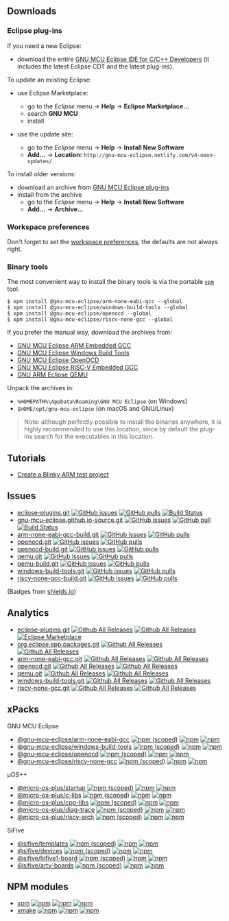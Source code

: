 ## Downloads

### Eclipse plug-ins

If you need a new Eclipse:

* download the entire
[GNU MCU Eclipse IDE for C/C++ Developers](https://github.com/gnu-mcu-eclipse/org.eclipse.epp.packages/releases)
(it includes the latest Eclipse CDT and the latest plug-ins).

To update an existing Eclipse:

* use Eclipse Marketplace:
  * go to the _Eclipse_ menu → **Help** → **Eclipse Marketplace...**
  * search **GNU MCU** 
  * install
  
* use the update site:
  * go to the _Eclipse_ menu → **Help** → **Install New Software**
  * **Add...** → **Location:** `http://gnu-mcu-eclipse.netlify.com/v4-neon-updates/`

To install older versions:

* download an archive from
[GNU MCU Eclipse plug-ins](https://github.com/gnu-mcu-eclipse/eclipse-plugins/releases)
* install from the archive
  * go to the _Eclipse_ menu → **Help** → **Install New Software**
  * **Add...** → **Archive...**

### Workspace preferences

Don't forget to set the
[workspace preferences](https://gnu-mcu-eclipse.github.io/eclipse/workspace/preferences/),
the defaults are not always right.

### Binary tools

The most convenient way to install the binary tools is via the portable
[`xpm`](https://www.npmjs.com/package/xpm) tool.

```console
$ xpm install @gnu-mcu-eclipse/arm-none-eabi-gcc --global
$ xpm install @gnu-mcu-eclipse/windows-build-tools --global
$ xpm install @gnu-mcu-eclipse/openocd --global
$ xpm install @gnu-mcu-eclipse/riscv-none-gcc --global
```

If you prefer the manual way, download the archives from:

* [GNU MCU Eclipse ARM Embedded GCC ](https://github.com/gnu-mcu-eclipse/arm-none-eabi-gcc/releases)
* [GNU MCU Eclipse Windows Build Tools](https://github.com/gnu-mcu-eclipse/windows-build-tools/releases)
* [GNU MCU Eclipse OpenOCD](https://github.com/gnu-mcu-eclipse/openocd/releases)
* [GNU MCU Eclipse RISC-V Embedded GCC ](https://github.com/gnu-mcu-eclipse/riscv-none-gcc/releases)
* [GNU ARM Eclipse QEMU](https://github.com/gnu-mcu-eclipse/qemu/releases)

Unpack the archives in:

* `%HOMEPATH%\AppData\Roaming\GNU MCU Eclipse` (on Windows)
* `$HOME/opt/gnu-mcu-eclipse` (on macOS and GNU/Linux)

> Note: although perfectly possible to install the binaries anywhere, it is
highly recommended to use this location, since by default the plug-ins search
for the executables in this location.

## Tutorials

* [Create a Blinky ARM test project](https://gnu-mcu-eclipse.github.io/tutorials/blinky-arm/)

## Issues

* [eclipse-plugins.git](https://github.com/gnu-mcu-eclipse/eclipse-plugins/)
[![GitHub issues](https://img.shields.io/github/issues/gnu-mcu-eclipse/eclipse-plugins.svg)](https://github.com/gnu-mcu-eclipse/eclipse-plugins/issues/)
[![GitHub pulls](https://img.shields.io/github/issues-pr/gnu-mcu-eclipse/eclipse-plugins.svg)](https://github.com/gnu-mcu-eclipse/eclipse-plugins/pulls/)
[![Build Status](https://travis-ci.org/gnu-mcu-eclipse/eclipse-plugins.svg?branch=develop)](https://travis-ci.org/gnu-mcu-eclipse/eclipse-plugins/) 
* [gnu-mcu-eclipse.github.io-source.git](https://github.com/gnu-mcu-eclipse/gnu-mcu-eclipse.github.io-source/)
[![GitHub issues](https://img.shields.io/github/issues/gnu-mcu-eclipse/gnu-mcu-eclipse.github.io-source.svg)](https://github.com/gnu-mcu-eclipse/gnu-mcu-eclipse.github.io-source/issues/)
[![GitHub pull](https://img.shields.io/github/issues-pr/gnu-mcu-eclipse/gnu-mcu-eclipse.github.io-source.svg)](https://github.com/gnu-mcu-eclipse/gnu-mcu-eclipse.github.io-source/pulls/)
[![Build Status](https://travis-ci.org/gnu-mcu-eclipse/eclipse-plugins.svg?branch=develop)](https://github.com/gnu-mcu-eclipse/gnu-mcu-eclipse.github.io-source/issues/) 
* [arm-none-eabi-gcc-build.git](https://github.com/gnu-mcu-eclipse/arm-none-eabi-gcc-build/)
[![GitHub issues](https://img.shields.io/github/issues/gnu-mcu-eclipse/arm-none-eabi-gcc-build.svg)](https://github.com/gnu-mcu-eclipse/rarm-none-eabi-gcc-build/issues/)
[![GitHub pulls](https://img.shields.io/github/issues-pr/gnu-mcu-eclipse/arm-none-eabi-gcc-build.svg)](https://github.com/gnu-mcu-eclipse/arm-none-eabi-gcc-build/pulls/)
* [openocd.git](https://github.com/gnu-mcu-eclipse/openocd/)
[![GitHub issues](https://img.shields.io/github/issues/gnu-mcu-eclipse/openocd.svg)](https://github.com/gnu-mcu-eclipse/openocd/issues/)
[![GitHub pulls](https://img.shields.io/github/issues-pr/gnu-mcu-eclipse/openocd.svg)](https://github.com/gnu-mcu-eclipse/openocd/pulls/)
* [openocd-build.git](https://github.com/gnu-mcu-eclipse/openocd-build/)
[![GitHub issues](https://img.shields.io/github/issues/gnu-mcu-eclipse/openocd-build.svg)](https://github.com/gnu-mcu-eclipse/openocd-build/issues/)
[![GitHub pulls](https://img.shields.io/github/issues-pr/gnu-mcu-eclipse/openocd-build.svg)](https://github.com/gnu-mcu-eclipse/openocd-build/pulls/)
* [qemu.git](https://github.com/gnu-mcu-eclipse/qemu/)
[![GitHub issues](https://img.shields.io/github/issues/gnu-mcu-eclipse/qemu.svg)](https://github.com/gnu-mcu-eclipse/qemu/issues/)
[![GitHub pulls](https://img.shields.io/github/issues-pr/gnu-mcu-eclipse/qemu.svg)](https://github.com/gnu-mcu-eclipse/qemu/pulls/)
* [qemu-build.git](https://github.com/gnu-mcu-eclipse/qemu-build/)
[![GitHub issues](https://img.shields.io/github/issues/gnu-mcu-eclipse/qemu-build.svg)](https://github.com/gnu-mcu-eclipse/qemu-build/issues/)
[![GitHub pulls](https://img.shields.io/github/issues-pr/gnu-mcu-eclipse/qemu-build.svg)](https://github.com/gnu-mcu-eclipse/qemu-build/pulls/)
* [windows-build-tools.git](https://github.com/gnu-mcu-eclipse/windows-build-tools/)
[![GitHub issues](https://img.shields.io/github/issues/gnu-mcu-eclipse/windows-build-tools.svg)](https://github.com/gnu-mcu-eclipse/windows-build-tools/issues/)
[![GitHub pulls](https://img.shields.io/github/issues-pr/gnu-mcu-eclipse/windows-build-tools.svg)](https://github.com/gnu-mcu-eclipse/windows-build-tools/pulls/)
* [riscv-none-gcc-build.git](https://github.com/gnu-mcu-eclipse/riscv-none-gcc-build/)
[![GitHub issues](https://img.shields.io/github/issues/gnu-mcu-eclipse/riscv-none-gcc-build.svg)](https://github.com/gnu-mcu-eclipse/riscv-none-gcc-build/issues/)
[![GitHub pulls](https://img.shields.io/github/issues-pr/gnu-mcu-eclipse/riscv-none-gcc-build.svg)](https://github.com/gnu-mcu-eclipse/riscv-none-gcc-build/pulls/)

(Badges from [shields.io](http://shields.io))

## Analytics

* [eclipse-plugins.git](https://github.com/gnu-mcu-eclipse/eclipse-plugins/)
[![Github All Releases](https://img.shields.io/github/downloads/gnu-mcu-eclipse/eclipse-plugins/latest/total.svg)](https://github.com/gnu-mcu-eclipse/eclipse-plugins/releases/)
[![Github All Releases](https://img.shields.io/github/downloads/gnu-mcu-eclipse/eclipse-plugins/total.svg)](https://github.com/gnu-mcu-eclipse/eclipse-plugins/releases/) [![Eclipse Marketplace](https://img.shields.io/eclipse-marketplace/dt/gnu-mcu-eclipse.svg?label=marketplace)](https://github.com/gnu-mcu-eclipse/eclipse-plugins/)
* [org.eclipse.epp.packages.git](https://github.com/gnu-mcu-eclipse/org.eclipse.epp.packages/)
[![Github All Releases](https://img.shields.io/github/downloads/gnu-mcu-eclipse/org.eclipse.epp.packages/latest/total.svg)](https://github.com/gnu-mcu-eclipse/org.eclipse.epp.packages/releases/)
[![Github All Releases](https://img.shields.io/github/downloads/gnu-mcu-eclipse/org.eclipse.epp.packages/total.svg)](https://github.com/gnu-mcu-eclipse/org.eclipse.epp.packages/releases/)
* [arm-none-eabi-gcc.git](https://github.com/gnu-mcu-eclipse/arm-none-eabi-gcc/)
[![Github All Releases](https://img.shields.io/github/downloads/gnu-mcu-eclipse/arm-none-eabi-gcc/latest/total.svg)](https://github.com/gnu-mcu-eclipse/arm-none-eabi-gcc/releases/)
[![Github All Releases](https://img.shields.io/github/downloads/gnu-mcu-eclipse/arm-none-eabi-gcc/total.svg)](https://github.com/gnu-mcu-eclipse/arm-none-eabi-gcc/releases/)
* [openocd.git](https://github.com/gnu-mcu-eclipse/openocd/)
[![Github All Releases](https://img.shields.io/github/downloads/gnu-mcu-eclipse/openocd/latest/total.svg)](https://github.com/gnu-mcu-eclipse/openocd/releases/)
[![Github All Releases](https://img.shields.io/github/downloads/gnu-mcu-eclipse/openocd/total.svg)](https://github.com/gnu-mcu-eclipse/openocd/releases/)
* [qemu.git](https://github.com/gnu-mcu-eclipse/qemu/)
[![Github All Releases](https://img.shields.io/github/downloads/gnu-mcu-eclipse/qemu/latest/total.svg)](https://github.com/gnu-mcu-eclipse/qemu/releases/)
[![Github All Releases](https://img.shields.io/github/downloads/gnu-mcu-eclipse/qemu/total.svg)](https://github.com/gnu-mcu-eclipse/qemu/releases/)
* [windows-build-tools.git](https://github.com/gnu-mcu-eclipse/windows-build-tools/)
[![Github All Releases](https://img.shields.io/github/downloads/gnu-mcu-eclipse/windows-build-tools/latest/total.svg)](https://github.com/gnu-mcu-eclipse/windows-build-tools/releases/)
[![Github All Releases](https://img.shields.io/github/downloads/gnu-mcu-eclipse/windows-build-tools/total.svg)](https://github.com/gnu-mcu-eclipse/windows-build-tools/releases/)
* [riscv-none-gcc.git](https://github.com/gnu-mcu-eclipse/riscv-none-gcc/)
[![Github All Releases](https://img.shields.io/github/downloads/gnu-mcu-eclipse/riscv-none-gcc/latest/total.svg)](https://github.com/gnu-mcu-eclipse/riscv-none-gcc/releases/)
[![Github All Releases](https://img.shields.io/github/downloads/gnu-mcu-eclipse/riscv-none-gcc/total.svg)](https://github.com/gnu-mcu-eclipse/riscv-none-gcc/releases/)

## xPacks

GNU MCU Eclipse

* [@gnu-mcu-eclipse/arm-none-eabi-gcc](https://github.com/gnu-mcu-eclipse/arm-none-eabi-gcc-xpack/)
[![npm (scoped)](https://img.shields.io/npm/v/@gnu-mcu-eclipse/arm-none-eabi-gcc.svg)](https://www.npmjs.com/package/@gnu-mcu-eclipse/arm-none-eabi-gcc/)
[![npm](https://img.shields.io/npm/dw/@gnu-mcu-eclipse/arm-none-eabi-gcc.svg)](https://www.npmjs.com/package/@gnu-mcu-eclipse/arm-none-eabi-gcc/)
[![npm](https://img.shields.io/npm/dt/@gnu-mcu-eclipse/arm-none-eabi-gcc.svg)](https://www.npmjs.com/package/@gnu-mcu-eclipse/arm-none-eabi-gcc/)
* [@gnu-mcu-eclipse/windows-build-tools](https://github.com/gnu-mcu-eclipse/windows-build-tools-xpack/)
[![npm (scoped)](https://img.shields.io/npm/v/@gnu-mcu-eclipse/windows-build-tools.svg)](https://www.npmjs.com/package/@gnu-mcu-eclipse/windows-build-tools/)
[![npm](https://img.shields.io/npm/dw/@gnu-mcu-eclipse/windows-build-tools.svg)](https://www.npmjs.com/package/@gnu-mcu-eclipse/windows-build-tools/)
[![npm](https://img.shields.io/npm/dt/@gnu-mcu-eclipse/windows-build-tools.svg)](https://www.npmjs.com/package/@gnu-mcu-eclipse/windows-build-tools/)
* [@gnu-mcu-eclipse/openocd](https://github.com/gnu-mcu-eclipse/openocd-xpack/)
[![npm (scoped)](https://img.shields.io/npm/v/@gnu-mcu-eclipse/openocd.svg)](https://www.npmjs.com/package/@gnu-mcu-eclipse/openocd/)
[![npm](https://img.shields.io/npm/dw/@gnu-mcu-eclipse/openocd.svg)](https://www.npmjs.com/package/@gnu-mcu-eclipse/openocd/)
[![npm](https://img.shields.io/npm/dt/@gnu-mcu-eclipse/openocd.svg)](https://www.npmjs.com/package/@gnu-mcu-eclipse/openocd/)
* [@gnu-mcu-eclipse/riscv-none-gcc](https://github.com/gnu-mcu-eclipse/riscv-none-gcc-xpack/)
[![npm (scoped)](https://img.shields.io/npm/v/@gnu-mcu-eclipse/riscv-none-gcc.svg)](https://www.npmjs.com/package/@gnu-mcu-eclipse/riscv-none-gcc/)
[![npm](https://img.shields.io/npm/dw/@gnu-mcu-eclipse/riscv-none-gcc.svg)](https://www.npmjs.com/package/@gnu-mcu-eclipse/riscv-none-gcc/)
[![npm](https://img.shields.io/npm/dt/@gnu-mcu-eclipse/riscv-none-gcc.svg)](https://www.npmjs.com/package/@gnu-mcu-eclipse/riscv-none-gcc/)

µOS++

* [@micro-os-plus/startup](https://github.com/micro-os-plus/startup-xpack/)
[![npm (scoped)](https://img.shields.io/npm/v/@micro-os-plus/startup.svg)](https://www.npmjs.com/package/@micro-os-plus/startup/)
[![npm](https://img.shields.io/npm/dw/@micro-os-plus/startup.svg)](https://www.npmjs.com/package/@micro-os-plus/startup/)
[![npm](https://img.shields.io/npm/dt/@micro-os-plus/startup.svg)](https://www.npmjs.com/package/@micro-os-plus/startup/)
* [@micro-os-plus/c-libs](https://github.com/micro-os-plus/c-libs-xpack/)
[![npm (scoped)](https://img.shields.io/npm/v/@micro-os-plus/c-libs.svg)](https://www.npmjs.com/package/@micro-os-plus/c-libs/)
[![npm](https://img.shields.io/npm/dw/@micro-os-plus/c-libs.svg)](https://www.npmjs.com/package/@micro-os-plus/c-libs/)
[![npm](https://img.shields.io/npm/dt/@micro-os-plus/c-libs.svg)](https://www.npmjs.com/package/@micro-os-plus/c-libs/)
* [@micro-os-plus/cpp-libs](https://github.com/micro-os-plus/cpp-libs-xpack/)
[![npm (scoped)](https://img.shields.io/npm/v/@micro-os-plus/cpp-libs.svg)](https://www.npmjs.com/package/@micro-os-plus/cpp-libs/)
[![npm](https://img.shields.io/npm/dw/@micro-os-plus/cpp-libs.svg)](https://www.npmjs.com/package/@micro-os-plus/cpp-libs/)
[![npm](https://img.shields.io/npm/dt/@micro-os-plus/cpp-libs.svg)](https://www.npmjs.com/package/@micro-os-plus/cpp-libs/)
* [@micro-os-plus/diag-trace](https://github.com/micro-os-plus/diag-trace-xpack/)
[![npm (scoped)](https://img.shields.io/npm/v/@micro-os-plus/diag-trace.svg)](https://www.npmjs.com/package/@micro-os-plus/diag-trace/)
[![npm](https://img.shields.io/npm/dw/@micro-os-plus/diag-trace.svg)](https://www.npmjs.com/package/@micro-os-plus/diag-trace/)
[![npm](https://img.shields.io/npm/dt/@micro-os-plus/diag-trace.svg)](https://www.npmjs.com/package/@micro-os-plus/diag-trace/)
* [@micro-os-plus/riscv-arch](https://github.com/micro-os-plus/riscv-arch-xpack/)
[![npm (scoped)](https://img.shields.io/npm/v/@micro-os-plus/riscv-arch.svg)](https://www.npmjs.com/package/@micro-os-plus/riscv-arch/)
[![npm](https://img.shields.io/npm/dw/@micro-os-plus/riscv-arch.svg)](https://www.npmjs.com/package/@micro-os-plus/riscv-arch/)
[![npm](https://img.shields.io/npm/dt/@micro-os-plus/riscv-arch.svg)](https://www.npmjs.com/package/@micro-os-plus/riscv-arch/)

SiFive

* [@sifive/templates](https://github.com/micro-os-plus/sifive-templates-xpack/)
[![npm (scoped)](https://img.shields.io/npm/v/@sifive/templates.svg)](https://www.npmjs.com/package/@sifive/templates/)
[![npm](https://img.shields.io/npm/dw/@sifive/templates.svg)](https://www.npmjs.com/package/@sifive/templates/)
[![npm](https://img.shields.io/npm/dt/@sifive/templates.svg)](https://www.npmjs.com/package/@sifive/templates/)
* [@sifive/devices](https://github.com/micro-os-plus/sifive-devices-xpack/)
[![npm (scoped)](https://img.shields.io/npm/v/@sifive/devices.svg)](https://www.npmjs.com/package/@sifive/devices/)
[![npm](https://img.shields.io/npm/dw/@sifive/devices.svg)](https://www.npmjs.com/package/@sifive/devices/)
[![npm](https://img.shields.io/npm/dt/@sifive/devices.svg)](https://www.npmjs.com/package/@sifive/devices/)
* [@sifive/hifive1-board](https://github.com/micro-os-plus/sifive-hifive1-board-xpack/)
[![npm (scoped)](https://img.shields.io/npm/v/@sifive/hifive1-board.svg)](https://www.npmjs.com/package/@sifive/hifive1-board/)
[![npm](https://img.shields.io/npm/dw/@sifive/hifive1-board.svg)](https://www.npmjs.com/package/@sifive/hifive1-board/)
[![npm](https://img.shields.io/npm/dt/@sifive/hifive1-board.svg)](https://www.npmjs.com/package/@sifive/hifive1-board/)
* [@sifive/arty-boards](https://github.com/micro-os-plus/sifive-arty-boards-xpack/)
[![npm (scoped)](https://img.shields.io/npm/v/@sifive/arty-boards.svg)](https://www.npmjs.com/package/@sifive/arty-boards/)
[![npm](https://img.shields.io/npm/dw/@sifive/arty-boards.svg)](https://www.npmjs.com/package/@sifive/arty-boards/)
[![npm](https://img.shields.io/npm/dt/@sifive/arty-boards.svg)](https://www.npmjs.com/package/@sifive/arty-boards/)

## NPM modules

* [xpm](https://github.com/xpack/xpm-js/)
[![npm](https://img.shields.io/npm/v/xpm.svg)](https://www.npmjs.com/package/xpm/)
[![npm](https://img.shields.io/npm/dw/xpm.svg)](https://www.npmjs.com/package/xpm/)
[![npm](https://img.shields.io/npm/dt/xpm.svg)](https://www.npmjs.com/package/xpm/)
* [xmake](https://github.com/xpack/xmake-js/)
[![npm](https://img.shields.io/npm/v/xmake.svg)](https://www.npmjs.com/package/xmake/)
[![npm](https://img.shields.io/npm/dw/xmake.svg)](https://www.npmjs.com/package/xmake/)
[![npm](https://img.shields.io/npm/dt/xmake.svg)](https://www.npmjs.com/package/xmake/)

